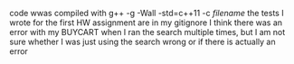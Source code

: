 code wwas compiled with g++ -g -Wall -std=c++11 -c *filename*
the tests I wrote for the first HW assignment are in my gitignore 
I think there was an error with my BUYCART when I ran the search multiple times, but I am not sure whether I was just using the search wrong or if there is actually an error 